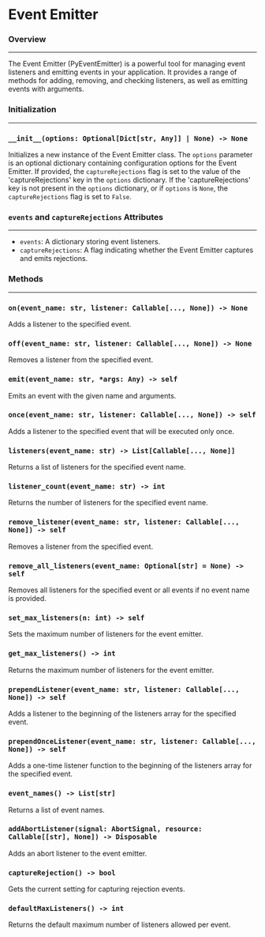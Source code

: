 # Event Emitter

### Overview
------------

The Event Emitter (PyEventEmitter) is a powerful tool for managing event listeners and emitting events in your application. It provides a range of methods for adding, removing, and checking listeners, as well as emitting events with arguments.

### Initialization
-----------------

### `__init__(options: Optional[Dict[str, Any]] | None) -> None`
Initializes a new instance of the Event Emitter class. The `options` parameter is an optional dictionary containing configuration options for the Event Emitter. If provided, the `captureRejections` flag is set to the value of the 'captureRejections' key in the `options` dictionary. If the 'captureRejections' key is not present in the `options` dictionary, or if `options` is `None`, the `captureRejections` flag is set to `False`.

### `events` and `captureRejections` Attributes
-----------------------------------------

- `events`: A dictionary storing event listeners.
- `captureRejections`: A flag indicating whether the Event Emitter captures and emits rejections.

### Methods
---------

### `on(event_name: str, listener: Callable[..., None]) -> None`
Adds a listener to the specified event.

### `off(event_name: str, listener: Callable[..., None]) -> None`
Removes a listener from the specified event.

### `emit(event_name: str, *args: Any) -> self`
Emits an event with the given name and arguments.

### `once(event_name: str, listener: Callable[..., None]) -> self`
Adds a listener to the specified event that will be executed only once.

### `listeners(event_name: str) -> List[Callable[..., None]]`
Returns a list of listeners for the specified event name.

### `listener_count(event_name: str) -> int`
Returns the number of listeners for the specified event name.

### `remove_listener(event_name: str, listener: Callable[..., None]) -> self`
Removes a listener from the specified event.

### `remove_all_listeners(event_name: Optional[str] = None) -> self`
Removes all listeners for the specified event or all events if no event name is provided.

### `set_max_listeners(n: int) -> self`
Sets the maximum number of listeners for the event emitter.

### `get_max_listeners() -> int`
Returns the maximum number of listeners for the event emitter.

### `prependListener(event_name: str, listener: Callable[..., None]) -> self`
Adds a listener to the beginning of the listeners array for the specified event.

### `prependOnceListener(event_name: str, listener: Callable[..., None]) -> self`
Adds a one-time listener function to the beginning of the listeners array for the specified event.

### `event_names() -> List[str]`
Returns a list of event names.

### `addAbortListener(signal: AbortSignal, resource: Callable[[str], None]) -> Disposable`
Adds an abort listener to the event emitter.

### `captureRejection() -> bool`
Gets the current setting for capturing rejection events.

### `defaultMaxListeners() -> int`
Returns the default maximum number of listeners allowed per event.